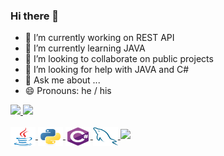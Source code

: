 ### Hi there 👋

- 🔭 I’m currently working on REST API
- 🌱 I’m currently learning JAVA
- 👯 I’m looking to collaborate on public projects
- 🤔 I’m looking for help with JAVA and C#
- 💬 Ask me about ...
- 😄 Pronouns: he / his

 <div>
  <a href="https://github.com/henriqlustosa">
  <img height="180em" src="https://github-readme-stats.vercel.app/api?username=henriqlustosa&show_icons=true&theme=dark&include_all_commits=true&count_private=true"/>
  <img height="180em" src="https://github-readme-stats.vercel.app/api/top-langs/?username=henriqlustosa&layout=compact&langs_count=7&theme=dark"/>
</div>
  
  <div style="display: inline_block"><br>
  <img align="center" alt="Henrique-JAVA" height="30" width="40" src="https://raw.githubusercontent.com/devicons/devicon/master/icons/java/java-original.svg">
  <img align="center" alt="Henrique-Python" height="30" width="40" src="https://raw.githubusercontent.com/devicons/devicon/master/icons/python/python-original.svg">
  <img align="center" alt="Henrique-Csharp" height="30" width="40" src="https://raw.githubusercontent.com/devicons/devicon/master/icons/csharp/csharp-original.svg">
    <img align="center" alt="Henrique-SQL" height="30" width="40" src="https://raw.githubusercontent.com/devicons/devicon/master/icons/mysql/mysql-original.svg">
  <a href="https://www.linkedin.com/in/henrique-lustosa/" target="_blank"><img src="https://img.shields.io/badge/-LinkedIn-%230077B5?style=for-the-badge&logo=linkedin&logoColor=white" target="_blank"></a> 

